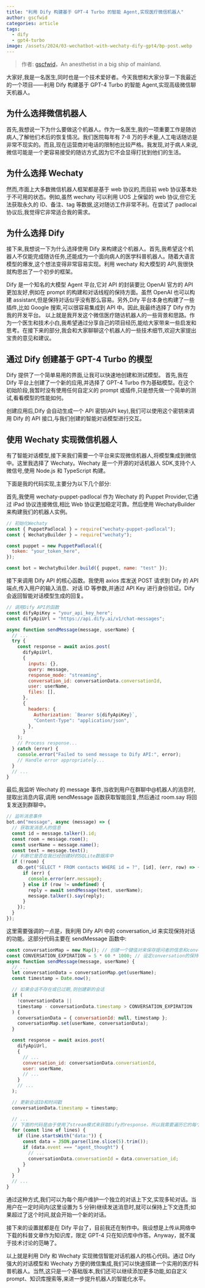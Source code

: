 ```yaml
---
title: "利用 Dify 构建基于 GPT-4 Turbo 的智能 Agent,实现医疗微信机器人"
author: gscfwid
categories: article
tags:
  - dify
  - gpt4-turbo
image: /assets/2024/03-wechatbot-with-wechaty-dify-gpt4/bp-post.webp
---
```


> 作者: [gscfwid](https://github.com/gscfwid/)，An anesthetist in a big ship of mainland.

大家好,我是一名医生,同时也是一个技术爱好者。今天我想和大家分享一下我最近的一个项目——利用 Dify 构建基于 GPT-4 Turbo 的智能 Agent,实现高级微信聊天机器人。

## 为什么选择微信机器人

首先,我想说一下为什么要做这个机器人。作为一名医生,我的一项重要工作是随访病人,了解他们术后的恢复情况。我们医院每年有 7-8 万的手术量,人工电话随访是非常不现实的。而且,现在运营商对电话的限制也比较严格。我发现,对于病人来说,微信可能是一个更容易接受的随访方式,因为它不会显得打扰到他们的生活。

## 为什么选择 Wechaty

然而,市面上大多数微信机器人框架都是基于 web 协议的,而目前 web 协议基本处于不可用的状态。例如,虽然 wechaty 可以利用 UOS 上保留的 web 协议,但它无法获取永久的 ID、备注、tag 等数据,这对随访工作非常不利。在尝试了 padlocal 协议后,我觉得它非常适合我的需求。

## 为什么选择 Dify

接下来,我想说一下为什么选择使用 Dify 来构建这个机器人。首先,我希望这个机器人不仅能完成随访任务,还能成为一个面向病人的医学科普机器人。随着大语言模型的爆发,这个想法变得非常容易实现。利用 wechaty 和大模型的 API,我很快就构思出了一个初步的框架。

Dify 是一个知名的大模型 Agent 平台,它对 API 的封装要比 OpenAI 官方的 API 更加友好,例如在 prompt 的构建和对话线程的保持方面。虽然 OpenAI 也可以构建 assistant,但是保持对话似乎没有那么容易。另外,Dify 平台本身也构建了一些插件,比如 Google 搜索,可以很容易集成到 API 中。因此,我最终选择了 Dify 作为我的开发平台。
以上就是我开发这个微信医疗随访机器人的一些背景和思路。作为一个医生和技术小白,我希望通过分享自己的项目经历,能给大家带来一些启发和思考。在接下来的部分,我会和大家聊聊这个机器人的一些技术细节,欢迎大家提出宝贵的意见和建议。

## 通过 Dify 创建基于 GPT-4 Turbo 的模型

Dify 提供了一个简单易用的界面,让我可以快速地创建和测试模型。
首先,我在 Dify 平台上创建了一个新的应用,并选择了 GPT-4 Turbo 作为基础模型。在这个初始阶段,我暂时没有使用任何自定义的 prompt 或插件,只是想先做一个简单的测试,看看模型的性能如何。

创建应用后,Dify 会自动生成一个 API 密钥(API key),我们可以使用这个密钥来调用 Dify 的 API 接口,与我们创建的智能对话模型进行交互。

## 使用 Wechaty 实现微信机器人

有了智能对话模型,接下来我们需要一个平台来实现微信机器人,将模型集成到微信中。这里我选择了 Wechaty。Wechaty 是一个开源的对话机器人 SDK,支持个人微信号,使用 Node.js 和 TypeScript 构建。

下面是我的代码实现,主要分为以下几个部分:

首先,我使用 wechaty-puppet-padlocal 作为 Wechaty 的 Puppet Provider,它通过 iPad 协议连接微信,相比 Web 协议更加稳定可靠。然后使用 WechatyBuilder 来构建我们的机器人实例。

```javascript
// 初始化Wechaty
const { PuppetPadlocal } = require("wechaty-puppet-padlocal");
const { WechatyBuilder } = require("wechaty");

const puppet = new PuppetPadlocal({
  token: "your_token_here",
});

const bot = WechatyBuilder.build({ puppet, name: "test" });
```

接下来调用 Dify API 的核心函数。我使用 axios 库发送 POST 请求到 Dify 的 API 端点,传入用户的输入消息、对话 ID 等参数,并通过 API Key 进行身份验证。Dify 会返回智能对话模型生成的回复。

```javascript
// 调用Dify API的函数
const difyApiKey = "your_api_key_here";
const difyApiUrl = "https://api.dify.ai/v1/chat-messages";

async function sendMessage(message, userName) {
  // ...
  try {
    const response = await axios.post(
      difyApiUrl,
      {
        inputs: {},
        query: message,
        response_mode: "streaming",
        conversation_id: conversationData.conversationId,
        user: userName,
        files: [],
      },
      {
        headers: {
          Authorization: `Bearer ${difyApiKey}`,
          "Content-Type": "application/json",
        },
      }
    );
    // Process response...
  } catch (error) {
    console.error("Failed to send message to Dify API:", error);
    // Handle error appropriately...
  }
  // ...
}
```

最后,我监听 Wechaty 的 message 事件,当收到用户在群聊中@机器人的消息时,提取出消息内容,调用 sendMessage 函数获取智能回复,然后通过 room.say 将回复发送到群聊中。

```javascript
// 监听消息事件
bot.on("message", async (message) => {
  // 获取发消息人的信息
  const id = message.talker().id;
  const room = message.room();
  const userName = message.name();
  const text = message.text();
  // 判断它是否在我已经创建好的SQLite数据库中
  if (!room) {
    db.get("SELECT * FROM contacts WHERE id = ?", [id], (err, row) => {
      if (err) {
        console.error(err.message);
      } else if (row != undefined) {
        reply = await sendMessage(text, userName);
        message.talker().say(reply);
      }
    });
  }
});
```

这里需要强调的一点是，我利用 Dify API 中的 conversation_id 来实现保持对话的功能。这部分代码主要在 sendMessage 函数中:

```javascript
const conversationMap = new Map(); // 创建一个键值对来保存提问者的信息和conversation_id
const CONVERSATION_EXPIRATION = 5 * 60 * 1000; // 设定conversation的保持时间，设定为5分钟
async function sendMessage(message, userName) {
  // ...
  let conversationData = conversationMap.get(userName);
  const timestamp = Date.now();

  // 如果会话不存在或已过期,则创建新的会话
  if (
    !conversationData ||
    timestamp - conversationData.timestamp > CONVERSATION_EXPIRATION
  ) {
    conversationData = { conversationId: null, timestamp };
    conversationMap.set(userName, conversationData);
  }

  const response = await axios.post(
    difyApiUrl,
    {
      // ...
      conversation_id: conversationData.conversationId,
      user: userName,
      // ...
    }
    // ...
  );

  // 更新会话ID和时间戳
  conversationData.timestamp = timestamp;

  // ...
  // 下面的代码是由于使用了stream模式来获取Dify的response，所以我需要遍历它的每个回复，找到最终的回复内容
  for (const line of lines) {
    if (line.startsWith("data:")) {
      const data = JSON.parse(line.slice(5).trim());
      if (data.event === "agent_thought") {
        // ...
        conversationData.conversationId = data.conversation_id;
      }
    }
  }
  // ...
}
```

通过这种方式,我们可以为每个用户维护一个独立的对话上下文,实现多轮对话。当用户在一定时间内(这里设置为 5 分钟)继续发送消息时,就可以保持上下文连贯;如果超过了这个时间,就会开始一个新的对话。

接下来的设置就都是在 Dify 平台了，目前我还在制作中。我设想是上传从网络中下载的科普文章作为知识库，限定 GPT-4 只在知识库中作答。Anyway，就不属于技术讨论的范畴了。

以上就是利用 Dify 和 Wechaty 实现微信智能对话机器人的核心代码。通过 Dify 强大的对话模型和 Wechaty 方便的微信集成,我们可以快速搭建一个实用的医疗科普机器人。当然,这只是一个基础版本,我们还可以继续添加更多功能,如自定义 prompt、知识库搜索等,来进一步提升机器人的智能化水平。
